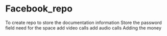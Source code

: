 # Facebook_repo
 To create repo to store the documentation information
 Store the password field
 need for the space 
add video calls
add audio calls
Adding the money
